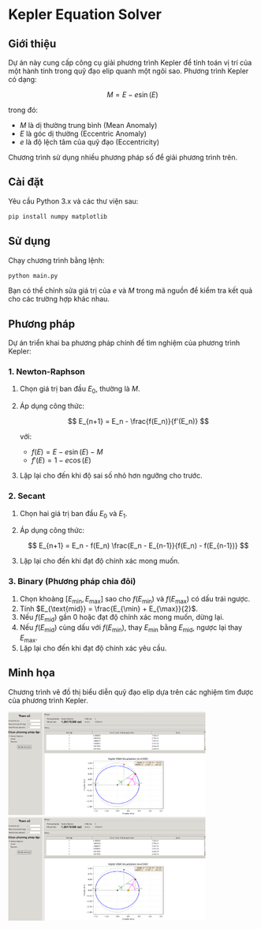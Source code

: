 # Kepler Equation Solver

## Giới thiệu
Dự án này cung cấp công cụ giải phương trình Kepler để tính toán vị trí của một hành tinh trong quỹ đạo elip quanh một ngôi sao. Phương trình Kepler có dạng:

$$ M = E - e \sin(E) $$

trong đó:
- $M$ là dị thường trung bình (Mean Anomaly)
- $E$ là góc dị thường (Eccentric Anomaly)
- $e$ là độ lệch tâm của quỹ đạo (Eccentricity)

Chương trình sử dụng nhiều phương pháp số để giải phương trình trên.

## Cài đặt

Yêu cầu Python 3.x và các thư viện sau:
```bash
pip install numpy matplotlib
```

## Sử dụng
Chạy chương trình bằng lệnh:
```bash
python main.py
```

Bạn có thể chỉnh sửa giá trị của $e$ và $M$ trong mã nguồn để kiểm tra kết quả cho các trường hợp khác nhau.

## Phương pháp
Dự án triển khai ba phương pháp chính để tìm nghiệm của phương trình Kepler:

### 1. Newton-Raphson
1. Chọn giá trị ban đầu $E_0$, thường là $M$.
2. Áp dụng công thức:

   $$ E_{n+1} = E_n - \frac{f(E_n)}{f'(E_n)} $$

   với:
   - $f(E) = E - e \sin(E) - M$
   - $f'(E) = 1 - e \cos(E)$

3. Lặp lại cho đến khi độ sai số nhỏ hơn ngưỡng cho trước.

### 2. Secant
1. Chọn hai giá trị ban đầu $E_0$ và $E_1$.
2. Áp dụng công thức:

   $$ E_{n+1} = E_n - f(E_n) \frac{E_n - E_{n-1}}{f(E_n) - f(E_{n-1})} $$

3. Lặp lại cho đến khi đạt độ chính xác mong muốn.

### 3. Binary (Phương pháp chia đôi)
1. Chọn khoảng $[E_{\min}, E_{\max}]$ sao cho $f(E_{\min})$ và $f(E_{\max})$ có dấu trái ngược.
2. Tính $E_{\text{mid}} = \frac{E_{\min} + E_{\max}}{2}$.
3. Nếu $f(E_{\text{mid}})$ gần 0 hoặc đạt độ chính xác mong muốn, dừng lại.
4. Nếu $f(E_{\text{mid}})$ cùng dấu với $f(E_{\min})$, thay $E_{\min}$ bằng $E_{\text{mid}}$, ngược lại thay $E_{\max}$.
5. Lặp lại cho đến khi đạt độ chính xác yêu cầu.

## Minh họa
Chương trình vẽ đồ thị biểu diễn quỹ đạo elip dựa trên các nghiệm tìm được của phương trình Kepler.

<img src="phuong_phap_tinh/Bai_Tap_Lon/minh_hoa2.png" alt="Orbit Plot" width="400">

<img src="phuong_phap_tinh\Bai_Tap_Lon\minh_hoa2.png" alt="Orbit Plot" width="400">
